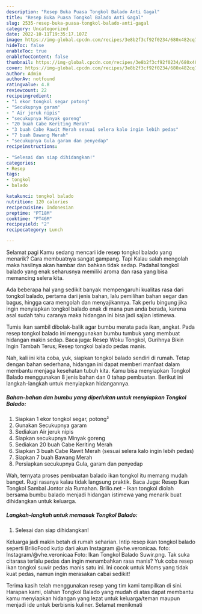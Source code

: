 ```yaml
---
description: "Resep Buka Puasa Tongkol Balado Anti Gagal"
title: "Resep Buka Puasa Tongkol Balado Anti Gagal"
slug: 2535-resep-buka-puasa-tongkol-balado-anti-gagal
category: Uncategorized
date: 2022-10-11T19:35:17.107Z
image: https://img-global.cpcdn.com/recipes/3e8b2f3cf92f0234/680x482cq70/tongkol-balado-foto-resep-utama.jpg
hideToc: false
enableToc: true
enableTocContent: false
thumbnail: https://img-global.cpcdn.com/recipes/3e8b2f3cf92f0234/680x482cq70/tongkol-balado-foto-resep-utama.jpg
cover: https://img-global.cpcdn.com/recipes/3e8b2f3cf92f0234/680x482cq70/tongkol-balado-foto-resep-utama.jpg
author: Admin
authorAv: notfound
ratingvalue: 4.8
reviewcount: 22
recipeingredient:
- "1 ekor tongkol segar potong"
- "Secukupnya garam"
- " Air jeruk nipis"
- "secukupnya Minyak goreng"
- "20 buah Cabe Keriting Merah"
- "3 buah Cabe Rawit Merah sesuai selera kalo ingin lebih pedas"
- "7 buah Bawang Merah"
- "secukupnya Gula garam dan penyedap"
recipeinstructions:

- "Selesai dan siap dihidangkan!"
categories:
- Resep
tags:
- tongkol
- balado

katakunci: tongkol balado 
nutrition: 120 calories
recipecuisine: Indonesian
preptime: "PT18M"
cooktime: "PT46M"
recipeyield: "2"
recipecategory: Lunch

---
```



Selamat pagi Kamu sedang mencari ide resep tongkol balado yang menarik? Cara membuatnya sangat gampang. Tapi Kalau salah mengolah maka hasilnya akan hambar dan bahkan tidak sedap. Padahal tongkol balado yang enak seharusnya memiliki aroma dan rasa yang bisa memancing selera kita.


Ada beberapa hal yang sedikit banyak mempengaruhi kualitas rasa dari tongkol balado, pertama dari jenis bahan, lalu pemilihan bahan segar dan bagus, hingga cara mengolah dan menyajikannya. Tak perlu bingung jika ingin menyiapkan tongkol balado enak di mana pun anda berada, karena asal sudah tahu caranya maka hidangan ini bisa jadi sajian istimewa.

Tumis ikan sambil dibolak-balik agar bumbu merata pada ikan, angkat. Pada resep tongkol balado ini menggunakan bumbu tumbuk yang membuat hidangan makin sedap. Baca juga: Resep Woku Tongkol, Gurihnya Bikin Ingin Tambah Terus; Resep tongkol balado pedas manis.


Nah, kali ini kita coba, yuk, siapkan tongkol balado sendiri di rumah. Tetap dengan bahan sederhana, hidangan ini dapat memberi manfaat dalam membantu menjaga kesehatan tubuh kita. Kamu bisa menyiapkan Tongkol Balado menggunakan 8 jenis bahan dan 0 tahap pembuatan. Berikut ini langkah-langkah untuk menyiapkan hidangannya.

<!--inarticleads1-->

##### Bahan-bahan dan bumbu yang diperlukan untuk menyiapkan Tongkol Balado:

1. Siapkan 1 ekor tongkol segar, potong²
1. Gunakan Secukupnya garam
1. Sediakan  Air jeruk nipis
1. Siapkan secukupnya Minyak goreng
1. Sediakan 20 buah Cabe Keriting Merah
1. Siapkan 3 buah Cabe Rawit Merah (sesuai selera kalo ingin lebih pedas)
1. Siapkan 7 buah Bawang Merah
1. Persiapkan secukupnya Gula, garam dan penyedap


Wah, ternyata proses pembuatan balado ikan tongkol itu memang mudah banget. Rugi rasanya kalau tidak langsung praktik. Baca Juga: Resep Ikan Tongkol Sambal Jontor ala Rumahan. Brilio.net - Ikan tongkol diolah bersama bumbu balado menjadi hidangan istimewa yang menarik buat dihidangkan untuk keluarga. 

<!--inarticleads2-->

##### Langkah-langkah untuk memasak Tongkol Balado:


1. Selesai dan siap dihidangkan!

Keluarga jadi makin betah di rumah seharian. Intip resep ikan tongkol balado seperti BrilioFood kutip dari akun Instagram @vhe.veronicaa. foto: Instagram/@vhe.veronicaa Foto: Ikan Tongkol Balado Suwir.png. Tak suka citarasa terlalu pedas dan ingin menambahkan rasa manis? Yuk coba resep ikan tongkol suwir pedas manis satu ini. Ini cocok untuk Moms yang tidak kuat pedas, namun ingin merasakan cabai sedikit! 

Terima kasih telah menggunakan resep yang tim kami tampilkan di sini. Harapan kami, olahan Tongkol Balado yang mudah di atas dapat membantu kamu menyiapkan hidangan yang lezat untuk keluarga/teman maupun menjadi ide untuk berbisnis kuliner. Selamat menikmati
